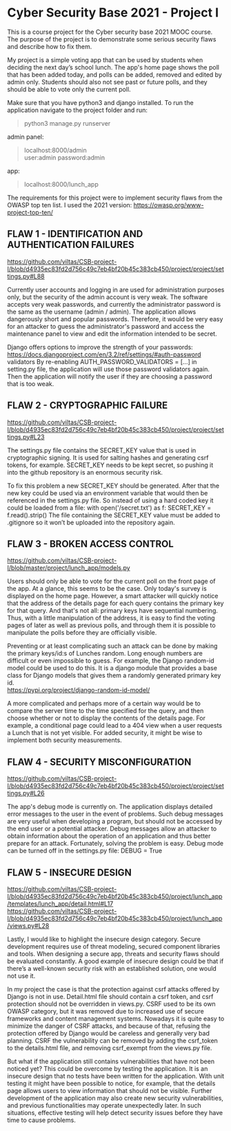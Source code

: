 # Cyber Security Base 2021 - Project I


This is a course project for the Cyber security base 2021 MOOC course. The purpose of the project is to demonstrate some serious security flaws and describe how to fix them.

My project is a simple voting app that can be used by students when deciding the next day’s school lunch. The app's home page shows the poll that has been added today, and polls can be added, removed and edited by admin only. Students should also not see past or future polls, and they should be able to vote only the current poll.

Make sure that you have python3 and django installed.
To run the application navigate to the project folder and run:
>python3 manage.py runserver
  
admin panel:
>localhost:8000/admin  
>user:admin password:admin  

app:
>localhost:8000/lunch_app  

The requirements for this project were to implement security flaws from the OWASP top ten list. I used the 2021 version:
https://owasp.org/www-project-top-ten/

## FLAW 1 - IDENTIFICATION AND AUTHENTICATION FAILURES 
https://github.com/viltas/CSB-project-I/blob/d4935ec83fd2d756c49c7eb4bf20b45c383cb450/project/project/settings.py#L88

Currently user accounts and logging in are used for administration purposes only, but the security of the admin account is very weak. The software accepts very weak passwords, and currently the administrator password is the same as the username (admin / admin). The application allows dangerously short and popular passwords. Therefore, it would be very easy for an attacker to guess the administrator's password and access the maintenance panel to view and edit the information intended to be secret.

Django offers options to improve the strength of your passwords:  
https://docs.djangoproject.com/en/3.2/ref/settings/#auth-password
validators
 By re-enabling AUTH_PASSWORD_VALIDATORS = [...] in setting.py file, the application will use those password validators again. Then the application will notify the user if they are choosing a password that is too weak.


## FLAW 2 - CRYPTOGRAPHIC FAILURE
https://github.com/viltas/CSB-project-I/blob/d4935ec83fd2d756c49c7eb4bf20b45c383cb450/project/project/settings.py#L23  

The settings.py file contains the SECRET_KEY value that is used in cryptographic signing. It is used for salting hashes and generating csrf tokens, for example. SECRET_KEY needs to be kept secret, so pushing it into the github repository is an enormous security risk. 

To fix this problem a new SECRET_KEY should be generated. After that the new key could be used via an environment variable that would then be referenced in the settings.py file. So instead of using a hard coded key it could be loaded from a file:
with open('/secret.txt') as f:
    SECRET_KEY = f.read().strip()
The file containing the SECRET_KEY value must be added to .gitignore so it won’t be uploaded into the repository again.



## FLAW 3 - BROKEN ACCESS CONTROL
https://github.com/viltas/CSB-project-I/blob/master/project/lunch_app/models.py

Users should only be able to vote for the current poll on the front page of the app. At a glance, this seems to be the case. Only today's survey is displayed on the home page. However, a smart attacker will quickly notice that the address of the details page for each query contains the primary key for that query. And that's not all: primary keys have sequential numbering. Thus, with a little manipulation of the address, it is easy to find the voting pages of later as well as previous polls, and through them it is possible to manipulate the polls before they are officially visible.

Preventing or at least complicating such an attack can be done by making the primary keys/id:s of Lunches random. Long enough numbers are difficult or even impossible to guess. For example, the Django random-id model could be used to do this. It is a django module that provides a base class for Django models that gives them a randomly generated primary key id.  
https://pypi.org/project/django-random-id-model/

A more complicated and perhaps more of a certain way would be to compare the server time to the time specified for the query, and then choose whether or not to display the contents of the details page. For example, a conditional page could lead to a 404 view when a user requests a Lunch that is not yet visible. For added security, it might be wise to implement both security measurements.

## FLAW 4 - SECURITY MISCONFIGURATION
https://github.com/viltas/CSB-project-I/blob/d4935ec83fd2d756c49c7eb4bf20b45c383cb450/project/project/settings.py#L26

The app's debug mode is currently on. The application displays detailed error messages to the user in the event of problems. Such debug messages are very useful when developing a program, but should not be accessed by the end user or a potential attacker. Debug messages allow an attacker to obtain information about the operation of an application and thus better prepare for an attack. Fortunately, solving the problem is easy. Debug mode can be turned off in the settings.py file:
DEBUG = True



## FLAW 5 - INSECURE DESIGN
https://github.com/viltas/CSB-project-I/blob/d4935ec83fd2d756c49c7eb4bf20b45c383cb450/project/lunch_app/templates/lunch_app/detail.html#L17  
https://github.com/viltas/CSB-project-I/blob/d4935ec83fd2d756c49c7eb4bf20b45c383cb450/project/lunch_app/views.py#L28

Lastly, I would like to highlight the insecure design category. Secure development requires use of threat modeling, secured component libraries and tools. When designing a secure app, threats and security flaws should be evaluated constantly. A good example of insecure design could be that if there’s a well-known security risk with an established solution, one would not use it.

In my project the case is that the protection against csrf attacks offered by Django is not in use. Detail.html file should contain a csrf token, and csrf protection should not be overridden in views.py. CSRF used to be its own OWASP category, but it was removed due to increased use of secure frameworks and content management systems. Nowadays it is quite easy to minimize the danger of CSRF attacks, and because of that, refusing the protection offered by Django would be careless and generally very bad planning. CSRF ​​the vulnerability can be removed by adding the csrf_token to the details.html file, and removing csrf_exempt from the views.py file.

But what if the application still contains vulnerabilities that have not been noticed yet? This could be overcome by testing the application. It is an insecure design that no tests have been written for the application. With unit testing it might have been possible to notice, for example, that the details page allows users to view information that should not be visible. Further development of the application may also create new security vulnerabilities, and previous functionalities may operate unexpectedly later. In such situations, effective testing will help detect security issues before they have time to cause problems.
